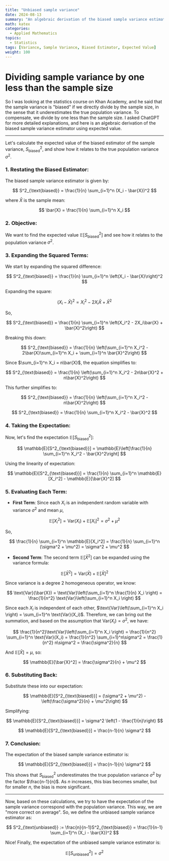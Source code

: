 ```yaml
---
title: "Unbiased sample variance"
date: 2024-08-13
summary: "An algebraic derivation of the biased sample variance estimator using expected value."
math: katex
categories:
  - Applied Mathematics
topics:
  - Statistics
tags: [Variance, Sample Variance, Biased Estimator, Expected Value]
weight: 100
---
```

# Dividing sample variance by one less than the sample size

So I was looking at the statistics course on Khan Academy, and he said that the sample variance is "biased" if we directly divide by the sample size, in the sense that it underestimates the true population variance. To compensate, we divide by one less than the sample size. I asked ChatGPT for more detailed explanations, and here is an algebraic derivation of the biased sample variance estimator using expected value.

--- 

Let's calculate the expected value of the biased estimator of the sample variance, $S^2_{\text{biased}}$, and show how it relates to the true population variance $\sigma^2$.

### 1. **Restating the Biased Estimator**:

The biased sample variance estimator is given by:

$$
S^2_{\text{biased}} = \frac{1}{n} \sum_{i=1}^n (X_i - \bar{X})^2
$$

where $\bar{X}$ is the sample mean:

$$
\bar{X} = \frac{1}{n} \sum_{i=1}^n X_i
$$

### 2. **Objective**:

We want to find the expected value $\mathbb{E}[S^2_{\text{biased}}]$ and see how it relates to the population variance $\sigma^2$.

### 3. **Expanding the Squared Terms**:

We start by expanding the squared difference:

$$
S^2_{\text{biased}} = \frac{1}{n} \sum_{i=1}^n \left(X_i - \bar{X}\right)^2
$$

Expanding the square:

$$
\left(X_i - \bar{X}\right)^2 = X_i^2 - 2X_i\bar{X} + \bar{X}^2
$$

So,

$$
S^2_{\text{biased}} = \frac{1}{n} \sum_{i=1}^n \left(X_i^2 - 2X_i\bar{X} + \bar{X}^2\right)
$$

Breaking this down:

$$
S^2_{\text{biased}} = \frac{1}{n} \left(\sum_{i=1}^n X_i^2 - 2\bar{X}\sum_{i=1}^n X_i + \sum_{i=1}^n \bar{X}^2\right)
$$

Since $\sum_{i=1}^n X_i = n\bar{X}$, the equation simplifies to:

$$
S^2_{\text{biased}} = \frac{1}{n} \left(\sum_{i=1}^n X_i^2 - 2n\bar{X}^2 + n\bar{X}^2\right)
$$

This further simplifies to:

$$
S^2_{\text{biased}} = \frac{1}{n} \left(\sum_{i=1}^n X_i^2 - n\bar{X}^2\right)
$$

$$
S^2_{\text{biased}} = \frac{1}{n} \sum_{i=1}^n X_i^2 - \bar{X}^2
$$

### 4. **Taking the Expectation**:

Now, let's find the expectation $\mathbb{E}[S^2_{\text{biased}}]$:

$$
\mathbb{E}[S^2_{\text{biased}}] = \mathbb{E}\left[\frac{1}{n} \sum_{i=1}^n X_i^2 - \bar{X}^2\right]
$$

Using the linearity of expectation:

$$
\mathbb{E}[S^2_{\text{biased}}] = \frac{1}{n} \sum_{i=1}^n \mathbb{E}[X_i^2] - \mathbb{E}[\bar{X}^2]
$$

### 5. **Evaluating Each Term**:

- **First Term**: Since each $X_i$ is an independent random variable with variance $\sigma^2$ and mean $\mu$,

$$
\mathbb{E}[X_i^2] = \text{Var}(X_i) + \mathbb{E}[X_i]^2 = \sigma^2 + \mu^2
$$

So,

$$
\frac{1}{n} \sum_{i=1}^n \mathbb{E}[X_i^2] = \frac{1}{n} \sum_{i=1}^n (\sigma^2 + \mu^2) = \sigma^2 + \mu^2
$$

- **Second Term**: The second term $\mathbb{E}[\bar{X}^2]$ can be expanded using the variance formula:

$$
\mathbb{E}[\bar{X}^2] = \text{Var}(\bar{X}) + \mathbb{E}[\bar{X}]^2
$$

Since variance is a degree 2 homogeneous operator, we know:

$$
\text{Var}(\bar{X}) = \text{Var}\left(\sum_{i=1}^n \frac{1}{n} X_i \right) = \frac{1}{n^2} \text{Var}\left(\sum_{i=1}^n X_i \right)
$$

Since each $X_i$ is independent of each other, $\text{Var}\left(\sum_{i=1}^n X_i \right) = \sum_{i=1}^n \text{Var}(X_i)$. Therefore, we can bring out the summation, and based on the assumption that $\text{Var}(X_i) = \sigma^2$, we have:

$$
\frac{1}{n^2}\text{Var}\left(\sum_{i=1}^n X_i \right) = \frac{1}{n^2} \sum_{i=1}^n \text{Var}(X_i) = \frac{1}{n^2} \sum_{i=1}^n\sigma^2 = \frac{1}{n^2} n\sigma^2 = \frac{\sigma^2}{n}
$$

And $\mathbb{E}[\bar{X}] = \mu$, so:

$$
\mathbb{E}[\bar{X}^2] = \frac{\sigma^2}{n} + \mu^2
$$

### 6. **Substituting Back**:

Substitute these into our expectation:

$$
\mathbb{E}[S^2_{\text{biased}}] = (\sigma^2 + \mu^2) - \left(\frac{\sigma^2}{n} + \mu^2\right)
$$

Simplifying:

$$
\mathbb{E}[S^2_{\text{biased}}] = \sigma^2 \left(1 - \frac{1}{n}\right)
$$

$$
\mathbb{E}[S^2_{\text{biased}}] = \frac{n-1}{n} \sigma^2
$$

### 7. **Conclusion**:

The expectation of the biased sample variance estimator is:

$$
\mathbb{E}[S^2_{\text{biased}}] = \frac{n-1}{n} \sigma^2
$$

This shows that $S^2_{\text{biased}}$ underestimates the true population variance $\sigma^2$ by the factor $\frac{n-1}{n}$. As $n$ increases, this bias becomes smaller, but for smaller $n$, the bias is more significant.

---

Now, based on these calculations, we try to have the expectation of the sample variance correspond with the population variance. This way, we are "more correct on average". So, we define the unbiased sample variance estimator as:

$$
S^2_{\text{unbiased}} := \frac{n}{n-1}S^2_{\text{biased}} = \frac{1}{n-1} \sum_{i=1}^n (X_i - \bar{X})^2
$$

Nice! Finally, the expectation of the unbiased sample variance estimator is:

$$
\mathbb{E}[S^2_{\text{unbiased}}] = \sigma^2
$$
